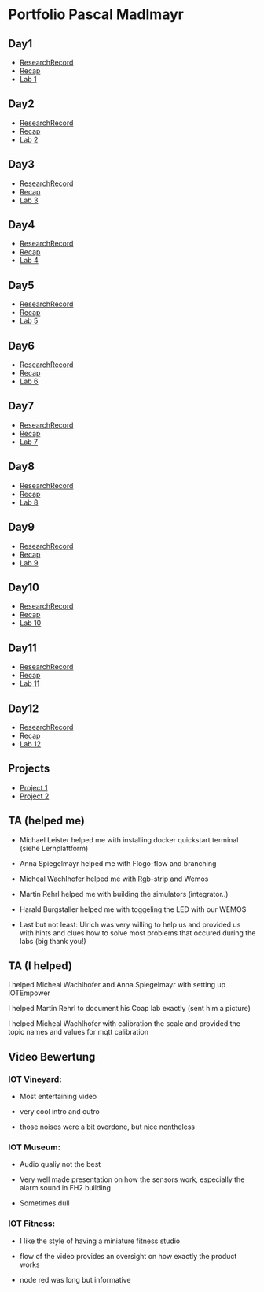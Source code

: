 # Portfolio Pascal Madlmayr

## Day1
+ [ResearchRecord](https://github.com/pasci199601815/IoTMadlmayrNigl/tree/master/Madlmayr/ResearchReports/Lecture01)
+ [Recap](https://github.com/pasci199601815/IoTMadlmayrNigl/tree/master/Madlmayr/Recaps/Lecture01_Recaps)
+ [Lab 1](https://github.com/pasci199601815/IoTMadlmayrNigl/tree/master/Lab-Exercises/Lab01)
## Day2
+ [ResearchRecord](https://github.com/pasci199601815/IoTMadlmayrNigl/tree/master/Madlmayr/ResearchReports/Lecture02)
+ [Recap](https://github.com/pasci199601815/IoTMadlmayrNigl/tree/master/Madlmayr/Recaps/Lecture02_Recaps)
+ [Lab 2](https://github.com/pasci199601815/IoTMadlmayrNigl/tree/master/Lab-Exercises/Lab02)
## Day3
+ [ResearchRecord](https://github.com/pasci199601815/IoTMadlmayrNigl/tree/master/Madlmayr/ResearchReports/Lecture03)
+ [Recap](https://github.com/pasci199601815/IoTMadlmayrNigl/tree/master/Madlmayr/Recaps/Lecture03_Recaps)
+ [Lab 3](https://github.com/pasci199601815/IoTMadlmayrNigl/tree/master/Lab-Exercises/Lab03)
## Day4
+ [ResearchRecord](https://github.com/pasci199601815/IoTMadlmayrNigl/tree/master/Madlmayr/ResearchReports/Lecture04)
+ [Recap](https://github.com/pasci199601815/IoTMadlmayrNigl/tree/master/Madlmayr/Recaps/Lecture04_Recaps)
+ [Lab 4](https://github.com/pasci199601815/IoTMadlmayrNigl/tree/master/Lab-Exercises/Lab04)
## Day5
+ [ResearchRecord](https://github.com/pasci199601815/IoTMadlmayrNigl/tree/master/Madlmayr/ResearchReports/Lecture05)
+ [Recap](https://github.com/pasci199601815/IoTMadlmayrNigl/tree/master/Madlmayr/Recaps/Lecture05_Recaps)
+ [Lab 5](https://github.com/pasci199601815/IoTMadlmayrNigl/tree/master/Lab-Exercises/Lab05)
## Day6
+ [ResearchRecord](https://github.com/pasci199601815/IoTMadlmayrNigl/tree/master/Madlmayr/ResearchReports/Lecture06)
+ [Recap](https://github.com/pasci199601815/IoTMadlmayrNigl/tree/master/Madlmayr/Recaps/Lecture06_Recaps)
+ [Lab 6](https://github.com/pasci199601815/IoTMadlmayrNigl/tree/master/Lab-Exercises/Lab06)
## Day7
+ [ResearchRecord](https://github.com/pasci199601815/IoTMadlmayrNigl/tree/master/Madlmayr/ResearchReports/Lecture07)
+ [Recap](https://github.com/pasci199601815/IoTMadlmayrNigl/tree/master/Madlmayr/Recaps/Lecture07_Recaps)
+ [Lab 7](https://github.com/pasci199601815/IoTMadlmayrNigl/tree/master/Lab-Exercises/Lab07)
## Day8
+ [ResearchRecord](https://github.com/pasci199601815/IoTMadlmayrNigl/tree/master/Madlmayr/ResearchReports/Lecture08)
+ [Recap](https://github.com/pasci199601815/IoTMadlmayrNigl/tree/master/Madlmayr/Recaps/Lecture08_Recaps)
+ [Lab 8](https://github.com/pasci199601815/IoTMadlmayrNigl/tree/master/Lab-Exercises/Lab08)
## Day9
+ [ResearchRecord](https://github.com/pasci199601815/IoTMadlmayrNigl/tree/master/Madlmayr/ResearchReports/Lecture09)
+ [Recap](https://github.com/pasci199601815/IoTMadlmayrNigl/tree/master/Madlmayr/Recaps/Lecture09_Recaps)
+ [Lab 9](https://github.com/pasci199601815/IoTMadlmayrNigl/tree/master/Lab-Exercises/Lab09)
## Day10
+ [ResearchRecord](https://github.com/pasci199601815/IoTMadlmayrNigl/tree/master/Madlmayr/ResearchReports/Lecture10)
+ [Recap](https://github.com/pasci199601815/IoTMadlmayrNigl/tree/master/Madlmayr/Recaps/Lecture10_Recaps)
+ [Lab 10](https://github.com/pasci199601815/IoTMadlmayrNigl/tree/master/Lab-Exercises/Lab10)
## Day11
+ [ResearchRecord](https://github.com/pasci199601815/IoTMadlmayrNigl/tree/master/Madlmayr/ResearchReports/Lecture11)
+ [Recap](https://github.com/pasci199601815/IoTMadlmayrNigl/tree/master/Madlmayr/Recaps/Lecture11_Recaps)
+ [Lab 11](https://github.com/pasci199601815/IoTMadlmayrNigl/tree/master/Lab-Exercises/Lab11)
## Day12
+ [ResearchRecord](https://github.com/pasci199601815/IoTMadlmayrNigl/tree/master/Madlmayr/ResearchReports/Lecture12)
+ [Recap](https://github.com/pasci199601815/IoTMadlmayrNigl/tree/master/Madlmayr/Recaps/Lecture12_Recaps)
+ [Lab 12](https://github.com/pasci199601815/IoTMadlmayrNigl/tree/master/Lab-Exercises/Lab12)
## Projects
+ [Project 1](https://github.com/pasci199601815/IoTMadlmayrNigl/tree/master/Project1)
+ [Project 2](https://drive.google.com/file/d/1mhy01Uc7yZ5n6DLwcsP5O0r23wMvCdMc/view?usp=drivesdk)
## TA (helped me)
+ Michael Leister helped me with installing docker quickstart terminal (siehe Lernplattform)

+ Anna Spiegelmayr helped me with Flogo-flow and branching

+ Micheal Wachlhofer helped me with Rgb-strip and Wemos

+ Martin Rehrl helped me with building the simulators (integrator..)

+ Harald Burgstaller helped me with toggeling the LED with our WEMOS

+ Last but not least: Ulrich was very willing to help us and provided us with hints and clues how to solve most problems that occured during the labs (big thank you!)
## TA (I helped)
I helped Micheal Wachlhofer and Anna Spiegelmayr with setting up IOTEmpower

I helped Martin Rehrl to document his Coap lab exactly (sent him a picture)

I helped Micheal Wachlhofer with calibration the scale and provided the topic names and values for mqtt calibration
## Video Bewertung
### IOT Vineyard:
+ Most entertaining video

+ very cool intro and outro

+ those noises were a bit overdone, but nice nontheless
### IOT Museum:
+ Audio qualiy not the best

+ Very well made presentation on how the sensors work, especially the alarm sound in FH2 building

+ Sometimes dull
### IOT Fitness:
+ I like the style of having a miniature fitness studio

+ flow of the video provides an oversight on how exactly the product works

+ node red was long but informative
